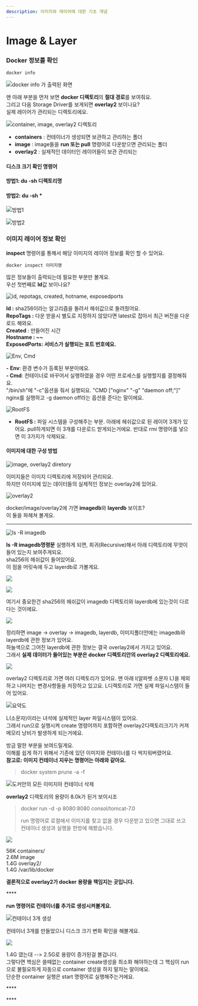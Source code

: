 ```yaml
---
description: 이미지와 레이어에 대한 기초 개념
---
```


# Image & Layer

### Docker 정보를 확인 

```text
docker info 
```

![docker info &#xAC00; &#xCD9C;&#xB825;&#xB41C; &#xD654;&#xBA74;](../../.gitbook/assets/image%20%2888%29.png)

 맨 아래 부분을 먼저 보면  **docker 디렉토리**의 **절대 경로**를 보여줘요.    
그리고 다음 Storage Driver를 보게되면 **overlay2** 보이나요?  
실제 레이어가 관리되는 디렉토리에요. 

![container, image, overlay2 &#xB514;&#xB809;&#xD1A0;&#xB9AC;](../../.gitbook/assets/image%20%28188%29.png)

- **containers** : 컨테이너가 생성되면 보관하고 관리하는 폴더  
- **image** : image들을 **run 또는 pull** 명령어로 다운받으면 관리되는 폴더  
- **overlay2** : 실제적인 데이터인 레이어들이 보관 관리되는   




####  디스크 크기 확인 명령어 

#### 방법1: du -sh 디렉토리명

#### 방법2:  du -sh \*

![&#xBC29;&#xBC95;1](../../.gitbook/assets/image%20%28189%29.png)

![&#xBC29;&#xBC95;2](../../.gitbook/assets/image%20%2871%29.png)

### 이미지 레이어 정보 확인 

 **inspect** 명령어를 통해서 해당 이미지의 레이어 정보를 확인 할 수 있어요. 

```text
docker inspect 이미지명 
```

 많은 정보들이 출력되는데 필요한 부분만 볼게요.   
우선 첫번째로 **Id**값 보이나요?

![id, repotags, created, hotname, exposedports](../../.gitbook/assets/image%20%2845%29.png)

 **Id :** sha256이라는 알고리즘을 돌려서 헤쉬값으로 돌려줬어요.   
**RepoTags :** 다운 받을시 별도로 지정하지 않았다면 latest로 잡아서 최근 버전을 다운로드 해와요.   
**Created** : 만들어진 시간   
**Hostname : ~~  
ExposedPorts: 서비스가 실행되는 포트 번호에요.**

  


![Env, Cmd](../../.gitbook/assets/image%20%28111%29.png)

 **-** **Env**: 환경 변수가 등록된 부분이에요.   
 **- Cmd**: 컨테이너로 바꾸어서 실행하였을 경우 어떤 프로세스를 실행할지를 결정해줘요.   
"/bin/sh"에 "-c"옵션을 줘서 실행되요. "CMD \[\"nginx\" \"-g\" \"daemon off;\"\]" nginx를 실행하고 -g daemon off라는 옵션을 준다는 말이에요.   


![RootFS](../../.gitbook/assets/image%20%2855%29.png)

* **RootFS :** 파일 시스템을 구성해주는 부분. 아래에 헤쉬값으로 된 레이어 3개가 있어요.  pull하게되면 이 3개를 다운로드 받게되는거에요.  반대로 rmi 명령어를 넣으면 이 3가지가 삭제되요. 





#### 이미지에 대한 구성 방법 

![image, overlay2 diretory](../../.gitbook/assets/image%20%2866%29.png)

이미지들은 이미지 디렉토리에 저장되어 관리되요.   
하지만 이미지에 있는 데이터들의 실제적인 정보는 overlay2에 있어요.   


![overlay2](../../.gitbook/assets/image%20%28175%29.png)

 docker/image/overlay2에 가면 **imagedb**와 **layerdb** 보이조?  
 이 둘을 파헤쳐 볼게요.   
****

![ls -R imagedb ](../../.gitbook/assets/image%20%28141%29.png)

 **ls -R imagedb명령문** 실행하게 되면, 회귀\(Recursive\)해서 아래 디렉토리에 무엇이 들어 있는지 보여주게되요.   
 sha256의 헤쉬값이 들어있어요.   
이 점을 머릿속에 두고 layerdb로 가볼게요.   


![](../../.gitbook/assets/image%20%28130%29.png)

![](../../.gitbook/assets/image%20%2813%29.png)

 여기서 중요한건 sha256의 헤쉬값이 imagedb 디렉토리와 layerdb에 있는것이 다르다는 것이에요.   
   


![](../../.gitbook/assets/image%20%28174%29.png)

 정리하면 image -&gt; overlay -&gt; imagedb, layerdb, 이미지폴더안에는 imagedb와 layerdb에 관한 정보가 있어요.   
하늘색으로 그어진 layerdb에 관한 정보는 결국 overlay2에서 가지고 있어요.    
그래서 **실제 데이터가 들어있는 부분은 docker 디렉토리안의 overlay2 디렉토리에요.**   
  


![](../../.gitbook/assets/image%20%2844%29.png)

 overlay2 디렉토리로 가면 여러 디렉토리가 있어요. 맨 아래 l\(알파벳 소문자 L\)을 제외하고 나머지는 변경사항들을 저장하고 있고요. L디렉토리로 가면 실제 파일시스템이 들어 있어요.

![&#xC694;&#xC57D;&#xB3C4;](../../.gitbook/assets/image%20%2865%29.png)

L\(소문자\)이라는 녀석에 실제적인 layer 파일시스템이 있어요.   
그래서 run으로 실행시켜 create  명령어까지 포함하면 overlay2디렉토리크기가 커져 메모리 낭비가 발생하게 되는거에요. 

방금 말한 부분을 보여드릴게요.   
이해를 쉽게 하기 위해서 기존에 있던 이미지와 컨테이너를 다 싹지워버렸어요.   
**참고로: 이미지 컨테이너 지우는 명령어는 아래와 같아요.** 

> docker system prune -a -f

![&#xB3C4;&#xCEE4;&#xC548;&#xC758; &#xBAA8;&#xB4E0; &#xC774;&#xBBF8;&#xC9C0;&#xC544; &#xCEE8;&#xD14C;&#xC774;&#xB108; &#xC0AD;&#xC81C;](../../.gitbook/assets/image%20%28143%29.png)

 **overlay2** 디렉토리의 용량이 8.0k가 된거 보이시조

> docker run -d -p 8080:8080 consol/tomcat-7.0
>
> run 명령어로 로컬에서 이미지를 찾고 없을 경우 다운받고 있으면 그대로 쓰고  컨테이너 생성과 실행을 한방에 해봤습니다.

![](../../.gitbook/assets/image%20%28168%29.png)

 56K  containers/  
 2.6M  image  
 1.4G   overlay2/  
 1.4G   /var/lib/docker   
  
**결론적으로 overlay2가 docker 용량을 책임지는 곳입니다.** 

\*\*\*\*

**run 명령어로 컨테이너를 추가로 생성시켜볼게요.**   


![&#xCEE8;&#xD14C;&#xC774;&#xB108; 3&#xAC1C; &#xC0DD;&#xC131; ](../../.gitbook/assets/image%20%28167%29.png)

 컨테이너 3개를 만들었으니 디스크 크기 변화 확인을 해볼게요.

![](../../.gitbook/assets/image%20%28153%29.png)

1.4G 였는대 --&gt; 2.5G로 용량이 증가된걸 볼겁니다.   
그렇다면 핵심은 쓸떼없는 container create생성을 최소화 해야하는데 그 핵심이 run으로 불필요하게 자동으로 container 생성을 하지 말자는 말이에요.   
단순한 container 실행은 start 명령어로 실행해주는거에요.

\*\*\*\*

\*\*\*\*

